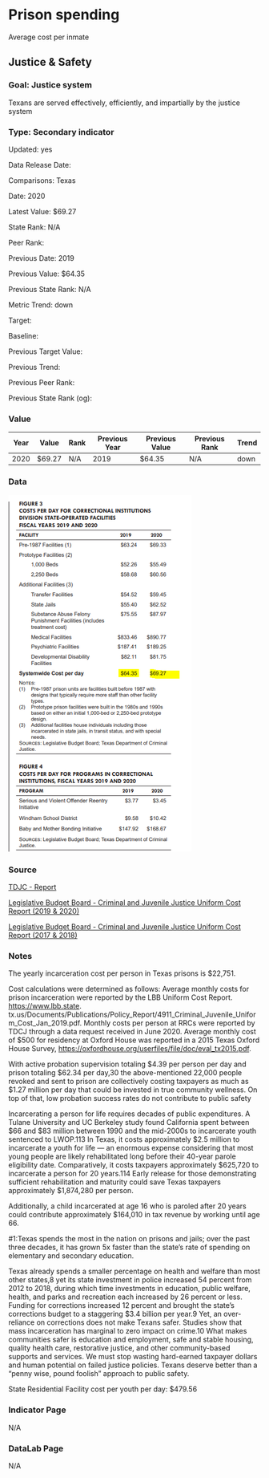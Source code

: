 # Prison spending

Average cost per inmate

## Justice & Safety

### Goal: Justice system

Texans are served effectively, efficiently, and impartially by the justice system

### Type: Secondary indicator

Updated: yes

Data Release Date: 

Comparisons: Texas

Date: 2020

Latest Value: $69.27 

State Rank: N/A

Peer Rank: 

Previous Date: 2019

Previous Value: $64.35

Previous State Rank: N/A

Metric Trend: down

Target: 

Baseline: 

Previous Target Value: 

Previous Trend: 

Previous Peer Rank: 

Previous State Rank (og): 

### Value

| Year |  Value      | Rank     | Previous Year   | Previous Value | Previous Rank | Trend | 
| ----------- | ----------- | ----------- | ----------- | ----------- | ----------- | -----------|
|   2020      |     $69.27  | N/A         |    2019     |     $64.35   | N/A        | down       | 

### Data

![CostInmate](./costperinmate.PNG)



### Source

[TDJC - Report](https://www.texascjc.org/system/files/publications/Spend%20Your%20Values%20Cut%20Your%20Losses%20Portfolio.pdf)

[Legislative Budget Board - Criminal and Juvenile Justice
Uniform Cost Report (2019 & 2020)](https://www.lbb.state.tx.us/Documents/Publications/Policy_Report/6292_CJDA_Uniform_Cost.pdf)

[Legislative Budget Board - Criminal and Juvenile Justice
Uniform Cost Report (2017 & 2018)](https://www.lbb.state.tx.us/Documents/Publications/Policy_Report/4911_Criminal_Juvenile_Uniform_Cost_Jan_2019.pdf)



### Notes

The yearly incarceration cost per
person in Texas prisons is $22,751.

Cost calculations were determined as follows: Average monthly costs for prison incarceration were reported by the LBB Uniform Cost Report. https://www.lbb.state.
tx.us/Documents/Publications/Policy_Report/4911_Criminal_Juvenile_Uniform_Cost_Jan_2019.pdf. Monthly costs per person at RRCs were reported by TDCJ through
a data request received in June 2020. Average monthly cost of $500 for residency at Oxford House was reported in a 2015 Texas Oxford House Survey,
https://oxfordhouse.org/userfiles/file/doc/eval_tx2015.pdf.



With active probation supervision totaling $4.39 per person per day and prison totaling $62.34 per
day,30 the above-mentioned 22,000 people revoked and sent to prison are collectively costing taxpayers as much
as $1.27 million per day that could be invested in true community wellness. On top of that, low probation
success rates do not contribute to public safety

Incarcerating a person for life requires decades of public
expenditures. A Tulane University and UC Berkeley study found
California spent between $66 and $83 million between 1990 and
the mid-2000s to incarcerate youth sentenced to LWOP.113 In Texas,
it costs approximately $2.5 million to incarcerate a youth for
life — an enormous expense considering that most young
people are likely rehabilitated long before their 40-year parole
eligibility date. Comparatively, it costs taxpayers approximately
$625,720 to incarcerate a person for 20 years.114 Early release for
those demonstrating sufficient rehabilitation and maturity could
save Texas taxpayers approximately $1,874,280 per person.

Additionally, a child incarcerated at age 16 who is paroled after 20
years could contribute approximately $164,010 in tax revenue by
working until age 66.

#1:Texas spends the most in the nation
on prisons and jails; over the past three
decades, it has grown 5x faster than the
state’s rate of spending on elementary and
secondary education.

Texas already spends a smaller percentage on health and welfare than most other states,8
yet its state investment in police increased 54 percent from 2012 to 2018, during which time
investments in education, public welfare, health, and parks and recreation each increased by 26
percent or less. Funding for corrections increased 12 percent and brought the state’s corrections
budget to a staggering $3.4 billion per year.9
Yet, an over-reliance on corrections does not make Texans safer. Studies show that mass
incarceration has marginal to zero impact on crime.10 What makes communities safer is
education and employment, safe and stable housing, quality health care, restorative
justice, and other community-based supports and services.
We must stop wasting hard-earned taxpayer dollars and human potential on failed justice policies.
Texans deserve better than a “penny wise, pound foolish” approach to public safety. 

State Residential Facility cost per youth per day: $479.56

### Indicator Page

N/A

### DataLab Page

N/A
